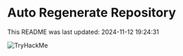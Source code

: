 # Auto Regenerate Repository

This README was last updated: 2024-11-12 19:24:31

 ![TryHackMe](https://tryhackme.com/badge/533634)